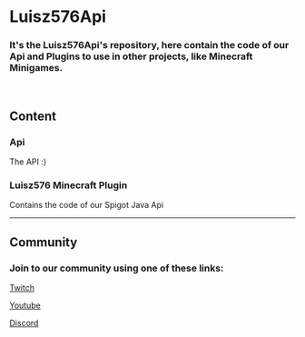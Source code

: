 # Luisz576Api

### It's the Luisz576Api's repository, here contain the code of our Api and Plugins to use in other projects, like Minecraft Minigames.

<br>

## Content

### <b>Api</b>
The API :)

### <b>Luisz576 Minecraft Plugin</b>
Contains the code of our Spigot Java Api

---

## Community

### Join to our community using one of these links:

[Twitch](https://www.twitch.tv/luisz576)

[Youtube](https://youtube.com/Luisz576)

[Discord](https://discord.com/invite/aaUsVVb)